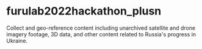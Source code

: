 # furulab2022hackathon_plusn
Collect and geo-reference content including unarchived satellite and drone imagery footage, 3D data, and other content related to Russia's progress in Ukraine.
